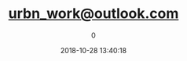---
index: 5119
title: "urbn_work@outlook.com"
subtitle: ""
author: 0
date: "2018-10-28 13:40:18"
date_gmt: "2018-10-28 11:40:18"
excerpt: ""
content: "urbn_work@outlook.com\nCedric Porter"
status: "publish"
comment_status: "closed"
name: "urbn_work-outlook-com"
modified: "2018-10-28 13:40:18"
modified_gmt: "2018-10-28 11:40:18"
content_filtered: ""
parent: 0
guid: "https://www.artkidsfoundation.org/?type=flamingo_contact&p=5119"
type: "flamingo_contact"
comment_count: 0
categories: []
tags: []
---